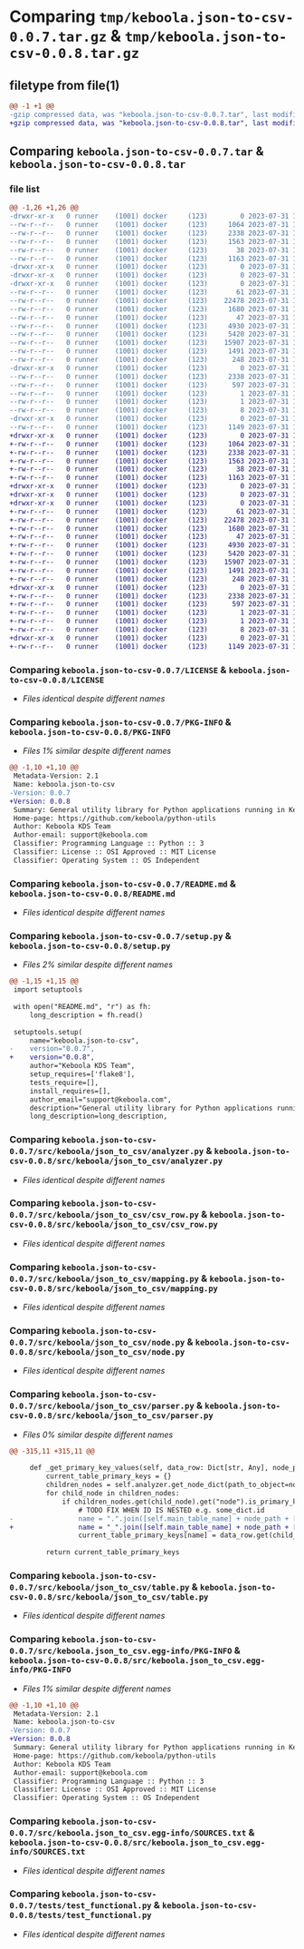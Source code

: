 # Comparing `tmp/keboola.json-to-csv-0.0.7.tar.gz` & `tmp/keboola.json-to-csv-0.0.8.tar.gz`

## filetype from file(1)

```diff
@@ -1 +1 @@
-gzip compressed data, was "keboola.json-to-csv-0.0.7.tar", last modified: Mon Jul 31 12:35:06 2023, max compression
+gzip compressed data, was "keboola.json-to-csv-0.0.8.tar", last modified: Mon Jul 31 12:38:57 2023, max compression
```

## Comparing `keboola.json-to-csv-0.0.7.tar` & `keboola.json-to-csv-0.0.8.tar`

### file list

```diff
@@ -1,26 +1,26 @@
-drwxr-xr-x   0 runner    (1001) docker     (123)        0 2023-07-31 12:35:06.077268 keboola.json-to-csv-0.0.7/
--rw-r--r--   0 runner    (1001) docker     (123)     1064 2023-07-31 12:34:55.000000 keboola.json-to-csv-0.0.7/LICENSE
--rw-r--r--   0 runner    (1001) docker     (123)     2338 2023-07-31 12:35:06.077268 keboola.json-to-csv-0.0.7/PKG-INFO
--rw-r--r--   0 runner    (1001) docker     (123)     1563 2023-07-31 12:34:55.000000 keboola.json-to-csv-0.0.7/README.md
--rw-r--r--   0 runner    (1001) docker     (123)       38 2023-07-31 12:35:06.077268 keboola.json-to-csv-0.0.7/setup.cfg
--rw-r--r--   0 runner    (1001) docker     (123)     1163 2023-07-31 12:34:55.000000 keboola.json-to-csv-0.0.7/setup.py
-drwxr-xr-x   0 runner    (1001) docker     (123)        0 2023-07-31 12:35:06.073267 keboola.json-to-csv-0.0.7/src/
-drwxr-xr-x   0 runner    (1001) docker     (123)        0 2023-07-31 12:35:06.073267 keboola.json-to-csv-0.0.7/src/keboola/
-drwxr-xr-x   0 runner    (1001) docker     (123)        0 2023-07-31 12:35:06.077268 keboola.json-to-csv-0.0.7/src/keboola/json_to_csv/
--rw-r--r--   0 runner    (1001) docker     (123)       61 2023-07-31 12:34:55.000000 keboola.json-to-csv-0.0.7/src/keboola/json_to_csv/__init__.py
--rw-r--r--   0 runner    (1001) docker     (123)    22478 2023-07-31 12:34:55.000000 keboola.json-to-csv-0.0.7/src/keboola/json_to_csv/analyzer.py
--rw-r--r--   0 runner    (1001) docker     (123)     1680 2023-07-31 12:34:55.000000 keboola.json-to-csv-0.0.7/src/keboola/json_to_csv/csv_row.py
--rw-r--r--   0 runner    (1001) docker     (123)       47 2023-07-31 12:34:55.000000 keboola.json-to-csv-0.0.7/src/keboola/json_to_csv/exceptions.py
--rw-r--r--   0 runner    (1001) docker     (123)     4930 2023-07-31 12:34:55.000000 keboola.json-to-csv-0.0.7/src/keboola/json_to_csv/mapping.py
--rw-r--r--   0 runner    (1001) docker     (123)     5420 2023-07-31 12:34:55.000000 keboola.json-to-csv-0.0.7/src/keboola/json_to_csv/node.py
--rw-r--r--   0 runner    (1001) docker     (123)    15907 2023-07-31 12:34:55.000000 keboola.json-to-csv-0.0.7/src/keboola/json_to_csv/parser.py
--rw-r--r--   0 runner    (1001) docker     (123)     1491 2023-07-31 12:34:55.000000 keboola.json-to-csv-0.0.7/src/keboola/json_to_csv/table.py
--rw-r--r--   0 runner    (1001) docker     (123)      248 2023-07-31 12:34:55.000000 keboola.json-to-csv-0.0.7/src/keboola/json_to_csv/utils.py
-drwxr-xr-x   0 runner    (1001) docker     (123)        0 2023-07-31 12:35:06.073267 keboola.json-to-csv-0.0.7/src/keboola.json_to_csv.egg-info/
--rw-r--r--   0 runner    (1001) docker     (123)     2338 2023-07-31 12:35:06.000000 keboola.json-to-csv-0.0.7/src/keboola.json_to_csv.egg-info/PKG-INFO
--rw-r--r--   0 runner    (1001) docker     (123)      597 2023-07-31 12:35:06.000000 keboola.json-to-csv-0.0.7/src/keboola.json_to_csv.egg-info/SOURCES.txt
--rw-r--r--   0 runner    (1001) docker     (123)        1 2023-07-31 12:35:06.000000 keboola.json-to-csv-0.0.7/src/keboola.json_to_csv.egg-info/dependency_links.txt
--rw-r--r--   0 runner    (1001) docker     (123)        1 2023-07-31 12:35:06.000000 keboola.json-to-csv-0.0.7/src/keboola.json_to_csv.egg-info/not-zip-safe
--rw-r--r--   0 runner    (1001) docker     (123)        8 2023-07-31 12:35:06.000000 keboola.json-to-csv-0.0.7/src/keboola.json_to_csv.egg-info/top_level.txt
-drwxr-xr-x   0 runner    (1001) docker     (123)        0 2023-07-31 12:35:06.077268 keboola.json-to-csv-0.0.7/tests/
--rw-r--r--   0 runner    (1001) docker     (123)     1149 2023-07-31 12:34:55.000000 keboola.json-to-csv-0.0.7/tests/test_functional.py
+drwxr-xr-x   0 runner    (1001) docker     (123)        0 2023-07-31 12:38:57.569854 keboola.json-to-csv-0.0.8/
+-rw-r--r--   0 runner    (1001) docker     (123)     1064 2023-07-31 12:38:46.000000 keboola.json-to-csv-0.0.8/LICENSE
+-rw-r--r--   0 runner    (1001) docker     (123)     2338 2023-07-31 12:38:57.569854 keboola.json-to-csv-0.0.8/PKG-INFO
+-rw-r--r--   0 runner    (1001) docker     (123)     1563 2023-07-31 12:38:46.000000 keboola.json-to-csv-0.0.8/README.md
+-rw-r--r--   0 runner    (1001) docker     (123)       38 2023-07-31 12:38:57.573854 keboola.json-to-csv-0.0.8/setup.cfg
+-rw-r--r--   0 runner    (1001) docker     (123)     1163 2023-07-31 12:38:46.000000 keboola.json-to-csv-0.0.8/setup.py
+drwxr-xr-x   0 runner    (1001) docker     (123)        0 2023-07-31 12:38:57.569854 keboola.json-to-csv-0.0.8/src/
+drwxr-xr-x   0 runner    (1001) docker     (123)        0 2023-07-31 12:38:57.569854 keboola.json-to-csv-0.0.8/src/keboola/
+drwxr-xr-x   0 runner    (1001) docker     (123)        0 2023-07-31 12:38:57.569854 keboola.json-to-csv-0.0.8/src/keboola/json_to_csv/
+-rw-r--r--   0 runner    (1001) docker     (123)       61 2023-07-31 12:38:46.000000 keboola.json-to-csv-0.0.8/src/keboola/json_to_csv/__init__.py
+-rw-r--r--   0 runner    (1001) docker     (123)    22478 2023-07-31 12:38:46.000000 keboola.json-to-csv-0.0.8/src/keboola/json_to_csv/analyzer.py
+-rw-r--r--   0 runner    (1001) docker     (123)     1680 2023-07-31 12:38:46.000000 keboola.json-to-csv-0.0.8/src/keboola/json_to_csv/csv_row.py
+-rw-r--r--   0 runner    (1001) docker     (123)       47 2023-07-31 12:38:46.000000 keboola.json-to-csv-0.0.8/src/keboola/json_to_csv/exceptions.py
+-rw-r--r--   0 runner    (1001) docker     (123)     4930 2023-07-31 12:38:46.000000 keboola.json-to-csv-0.0.8/src/keboola/json_to_csv/mapping.py
+-rw-r--r--   0 runner    (1001) docker     (123)     5420 2023-07-31 12:38:46.000000 keboola.json-to-csv-0.0.8/src/keboola/json_to_csv/node.py
+-rw-r--r--   0 runner    (1001) docker     (123)    15907 2023-07-31 12:38:46.000000 keboola.json-to-csv-0.0.8/src/keboola/json_to_csv/parser.py
+-rw-r--r--   0 runner    (1001) docker     (123)     1491 2023-07-31 12:38:46.000000 keboola.json-to-csv-0.0.8/src/keboola/json_to_csv/table.py
+-rw-r--r--   0 runner    (1001) docker     (123)      248 2023-07-31 12:38:46.000000 keboola.json-to-csv-0.0.8/src/keboola/json_to_csv/utils.py
+drwxr-xr-x   0 runner    (1001) docker     (123)        0 2023-07-31 12:38:57.569854 keboola.json-to-csv-0.0.8/src/keboola.json_to_csv.egg-info/
+-rw-r--r--   0 runner    (1001) docker     (123)     2338 2023-07-31 12:38:57.000000 keboola.json-to-csv-0.0.8/src/keboola.json_to_csv.egg-info/PKG-INFO
+-rw-r--r--   0 runner    (1001) docker     (123)      597 2023-07-31 12:38:57.000000 keboola.json-to-csv-0.0.8/src/keboola.json_to_csv.egg-info/SOURCES.txt
+-rw-r--r--   0 runner    (1001) docker     (123)        1 2023-07-31 12:38:57.000000 keboola.json-to-csv-0.0.8/src/keboola.json_to_csv.egg-info/dependency_links.txt
+-rw-r--r--   0 runner    (1001) docker     (123)        1 2023-07-31 12:38:57.000000 keboola.json-to-csv-0.0.8/src/keboola.json_to_csv.egg-info/not-zip-safe
+-rw-r--r--   0 runner    (1001) docker     (123)        8 2023-07-31 12:38:57.000000 keboola.json-to-csv-0.0.8/src/keboola.json_to_csv.egg-info/top_level.txt
+drwxr-xr-x   0 runner    (1001) docker     (123)        0 2023-07-31 12:38:57.569854 keboola.json-to-csv-0.0.8/tests/
+-rw-r--r--   0 runner    (1001) docker     (123)     1149 2023-07-31 12:38:46.000000 keboola.json-to-csv-0.0.8/tests/test_functional.py
```

### Comparing `keboola.json-to-csv-0.0.7/LICENSE` & `keboola.json-to-csv-0.0.8/LICENSE`

 * *Files identical despite different names*

### Comparing `keboola.json-to-csv-0.0.7/PKG-INFO` & `keboola.json-to-csv-0.0.8/PKG-INFO`

 * *Files 1% similar despite different names*

```diff
@@ -1,10 +1,10 @@
 Metadata-Version: 2.1
 Name: keboola.json-to-csv
-Version: 0.0.7
+Version: 0.0.8
 Summary: General utility library for Python applications running in Keboola Connection environment
 Home-page: https://github.com/keboola/python-utils
 Author: Keboola KDS Team
 Author-email: support@keboola.com
 Classifier: Programming Language :: Python :: 3
 Classifier: License :: OSI Approved :: MIT License
 Classifier: Operating System :: OS Independent
```

### Comparing `keboola.json-to-csv-0.0.7/README.md` & `keboola.json-to-csv-0.0.8/README.md`

 * *Files identical despite different names*

### Comparing `keboola.json-to-csv-0.0.7/setup.py` & `keboola.json-to-csv-0.0.8/setup.py`

 * *Files 2% similar despite different names*

```diff
@@ -1,15 +1,15 @@
 import setuptools
 
 with open("README.md", "r") as fh:
     long_description = fh.read()
 
 setuptools.setup(
     name="keboola.json-to-csv",
-    version="0.0.7",
+    version="0.0.8",
     author="Keboola KDS Team",
     setup_requires=['flake8'],
     tests_require=[],
     install_requires=[],
     author_email="support@keboola.com",
     description="General utility library for Python applications running in Keboola Connection environment",
     long_description=long_description,
```

### Comparing `keboola.json-to-csv-0.0.7/src/keboola/json_to_csv/analyzer.py` & `keboola.json-to-csv-0.0.8/src/keboola/json_to_csv/analyzer.py`

 * *Files identical despite different names*

### Comparing `keboola.json-to-csv-0.0.7/src/keboola/json_to_csv/csv_row.py` & `keboola.json-to-csv-0.0.8/src/keboola/json_to_csv/csv_row.py`

 * *Files identical despite different names*

### Comparing `keboola.json-to-csv-0.0.7/src/keboola/json_to_csv/mapping.py` & `keboola.json-to-csv-0.0.8/src/keboola/json_to_csv/mapping.py`

 * *Files identical despite different names*

### Comparing `keboola.json-to-csv-0.0.7/src/keboola/json_to_csv/node.py` & `keboola.json-to-csv-0.0.8/src/keboola/json_to_csv/node.py`

 * *Files identical despite different names*

### Comparing `keboola.json-to-csv-0.0.7/src/keboola/json_to_csv/parser.py` & `keboola.json-to-csv-0.0.8/src/keboola/json_to_csv/parser.py`

 * *Files 0% similar despite different names*

```diff
@@ -315,11 +315,11 @@
 
     def _get_primary_key_values(self, data_row: Dict[str, Any], node_path: List[Union[Any, str]]) -> Dict[str, str]:
         current_table_primary_keys = {}
         children_nodes = self.analyzer.get_node_dict(path_to_object=node_path).get("children")
         for child_node in children_nodes:
             if children_nodes.get(child_node).get("node").is_primary_key:
                 # TODO FIX WHEN ID IS NESTED e.g. some_dict.id
-                name = ".".join([self.main_table_name] + node_path + [child_node])
+                name = "_".join([self.main_table_name] + node_path + [child_node])
                 current_table_primary_keys[name] = data_row.get(child_node)
 
         return current_table_primary_keys
```

### Comparing `keboola.json-to-csv-0.0.7/src/keboola/json_to_csv/table.py` & `keboola.json-to-csv-0.0.8/src/keboola/json_to_csv/table.py`

 * *Files identical despite different names*

### Comparing `keboola.json-to-csv-0.0.7/src/keboola.json_to_csv.egg-info/PKG-INFO` & `keboola.json-to-csv-0.0.8/src/keboola.json_to_csv.egg-info/PKG-INFO`

 * *Files 1% similar despite different names*

```diff
@@ -1,10 +1,10 @@
 Metadata-Version: 2.1
 Name: keboola.json-to-csv
-Version: 0.0.7
+Version: 0.0.8
 Summary: General utility library for Python applications running in Keboola Connection environment
 Home-page: https://github.com/keboola/python-utils
 Author: Keboola KDS Team
 Author-email: support@keboola.com
 Classifier: Programming Language :: Python :: 3
 Classifier: License :: OSI Approved :: MIT License
 Classifier: Operating System :: OS Independent
```

### Comparing `keboola.json-to-csv-0.0.7/src/keboola.json_to_csv.egg-info/SOURCES.txt` & `keboola.json-to-csv-0.0.8/src/keboola.json_to_csv.egg-info/SOURCES.txt`

 * *Files identical despite different names*

### Comparing `keboola.json-to-csv-0.0.7/tests/test_functional.py` & `keboola.json-to-csv-0.0.8/tests/test_functional.py`

 * *Files identical despite different names*

